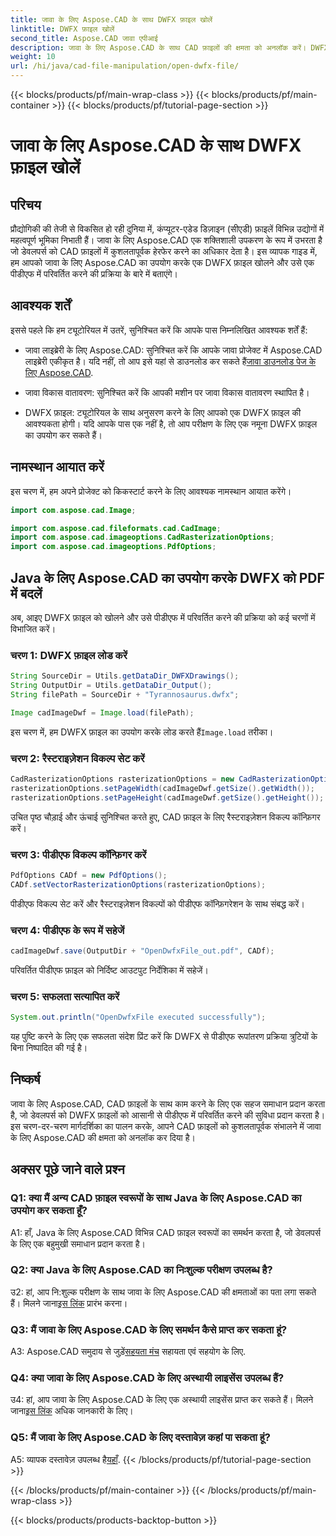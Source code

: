 ```yaml
---
title: जावा के लिए Aspose.CAD के साथ DWFX फ़ाइल खोलें
linktitle: DWFX फ़ाइल खोलें
second_title: Aspose.CAD जावा एपीआई
description: जावा के लिए Aspose.CAD के साथ CAD फ़ाइलों की क्षमता को अनलॉक करें। DWFX को निर्बाध रूप से पीडीएफ में बदलें।
weight: 10
url: /hi/java/cad-file-manipulation/open-dwfx-file/
---
```


{{< blocks/products/pf/main-wrap-class >}}
{{< blocks/products/pf/main-container >}}
{{< blocks/products/pf/tutorial-page-section >}}

# जावा के लिए Aspose.CAD के साथ DWFX फ़ाइल खोलें

## परिचय

प्रौद्योगिकी की तेजी से विकसित हो रही दुनिया में, कंप्यूटर-एडेड डिज़ाइन (सीएडी) फ़ाइलें विभिन्न उद्योगों में महत्वपूर्ण भूमिका निभाती हैं। जावा के लिए Aspose.CAD एक शक्तिशाली उपकरण के रूप में उभरता है जो डेवलपर्स को CAD फ़ाइलों में कुशलतापूर्वक हेरफेर करने का अधिकार देता है। इस व्यापक गाइड में, हम आपको जावा के लिए Aspose.CAD का उपयोग करके एक DWFX फ़ाइल खोलने और उसे एक पीडीएफ में परिवर्तित करने की प्रक्रिया के बारे में बताएंगे।

## आवश्यक शर्तें

इससे पहले कि हम ट्यूटोरियल में उतरें, सुनिश्चित करें कि आपके पास निम्नलिखित आवश्यक शर्तें हैं:

-  जावा लाइब्रेरी के लिए Aspose.CAD: सुनिश्चित करें कि आपके जावा प्रोजेक्ट में Aspose.CAD लाइब्रेरी एकीकृत है। यदि नहीं, तो आप इसे यहां से डाउनलोड कर सकते हैं[जावा डाउनलोड पेज के लिए Aspose.CAD](https://releases.aspose.com/cad/java/).

- जावा विकास वातावरण: सुनिश्चित करें कि आपकी मशीन पर जावा विकास वातावरण स्थापित है।

- DWFX फ़ाइल: ट्यूटोरियल के साथ अनुसरण करने के लिए आपको एक DWFX फ़ाइल की आवश्यकता होगी। यदि आपके पास एक नहीं है, तो आप परीक्षण के लिए एक नमूना DWFX फ़ाइल का उपयोग कर सकते हैं।

## नामस्थान आयात करें

इस चरण में, हम अपने प्रोजेक्ट को किकस्टार्ट करने के लिए आवश्यक नामस्थान आयात करेंगे।

```java
import com.aspose.cad.Image;

import com.aspose.cad.fileformats.cad.CadImage;
import com.aspose.cad.imageoptions.CadRasterizationOptions;
import com.aspose.cad.imageoptions.PdfOptions;
```

## Java के लिए Aspose.CAD का उपयोग करके DWFX को PDF में बदलें

अब, आइए DWFX फ़ाइल को खोलने और उसे पीडीएफ में परिवर्तित करने की प्रक्रिया को कई चरणों में विभाजित करें।

### चरण 1: DWFX फ़ाइल लोड करें

```java
String SourceDir = Utils.getDataDir_DWFXDrawings();
String OutputDir = Utils.getDataDir_Output();
String filePath = SourceDir + "Tyrannosaurus.dwfx";

Image cadImageDwf = Image.load(filePath);
```

इस चरण में, हम DWFX फ़ाइल का उपयोग करके लोड करते हैं`Image.load` तरीका।

### चरण 2: रैस्टराइज़ेशन विकल्प सेट करें

```java
CadRasterizationOptions rasterizationOptions = new CadRasterizationOptions();
rasterizationOptions.setPageWidth(cadImageDwf.getSize().getWidth());
rasterizationOptions.setPageHeight(cadImageDwf.getSize().getHeight());
```

उचित पृष्ठ चौड़ाई और ऊंचाई सुनिश्चित करते हुए, CAD फ़ाइल के लिए रैस्टराइज़ेशन विकल्प कॉन्फ़िगर करें।

### चरण 3: पीडीएफ विकल्प कॉन्फ़िगर करें

```java
PdfOptions CADf = new PdfOptions();
CADf.setVectorRasterizationOptions(rasterizationOptions);
```

पीडीएफ विकल्प सेट करें और रैस्टराइज़ेशन विकल्पों को पीडीएफ कॉन्फ़िगरेशन के साथ संबद्ध करें।

### चरण 4: पीडीएफ के रूप में सहेजें

```java
cadImageDwf.save(OutputDir + "OpenDwfxFile_out.pdf", CADf);
```

परिवर्तित पीडीएफ फ़ाइल को निर्दिष्ट आउटपुट निर्देशिका में सहेजें।

### चरण 5: सफलता सत्यापित करें

```java
System.out.println("OpenDwfxFile executed successfully");
```

यह पुष्टि करने के लिए एक सफलता संदेश प्रिंट करें कि DWFX से पीडीएफ रूपांतरण प्रक्रिया त्रुटियों के बिना निष्पादित की गई है।

## निष्कर्ष

जावा के लिए Aspose.CAD, CAD फ़ाइलों के साथ काम करने के लिए एक सहज समाधान प्रदान करता है, जो डेवलपर्स को DWFX फ़ाइलों को आसानी से पीडीएफ में परिवर्तित करने की सुविधा प्रदान करता है। इस चरण-दर-चरण मार्गदर्शिका का पालन करके, आपने CAD फ़ाइलों को कुशलतापूर्वक संभालने में जावा के लिए Aspose.CAD की क्षमता को अनलॉक कर दिया है।

## अक्सर पूछे जाने वाले प्रश्न

### Q1: क्या मैं अन्य CAD फ़ाइल स्वरूपों के साथ Java के लिए Aspose.CAD का उपयोग कर सकता हूँ?

A1: हाँ, Java के लिए Aspose.CAD विभिन्न CAD फ़ाइल स्वरूपों का समर्थन करता है, जो डेवलपर्स के लिए एक बहुमुखी समाधान प्रदान करता है।

### Q2: क्या Java के लिए Aspose.CAD का निःशुल्क परीक्षण उपलब्ध है?

उ2: हां, आप नि:शुल्क परीक्षण के साथ जावा के लिए Aspose.CAD की क्षमताओं का पता लगा सकते हैं। मिलने जाना[इस लिंक](https://releases.aspose.com/) प्रारंभ करना।

### Q3: मैं जावा के लिए Aspose.CAD के लिए समर्थन कैसे प्राप्त कर सकता हूं?

 A3: Aspose.CAD समुदाय से जुड़ें[सहयता मंच](https://forum.aspose.com/c/cad/19) सहायता एवं सहयोग के लिए.

### Q4: क्या जावा के लिए Aspose.CAD के लिए अस्थायी लाइसेंस उपलब्ध हैं?

 उ4: हां, आप जावा के लिए Aspose.CAD के लिए एक अस्थायी लाइसेंस प्राप्त कर सकते हैं। मिलने जाना[इस लिंक](https://purchase.aspose.com/temporary-license/) अधिक जानकारी के लिए।

### Q5: मैं जावा के लिए Aspose.CAD के लिए दस्तावेज़ कहां पा सकता हूं?

 A5: व्यापक दस्तावेज़ उपलब्ध है[यहाँ](https://reference.aspose.com/cad/java/).
{{< /blocks/products/pf/tutorial-page-section >}}

{{< /blocks/products/pf/main-container >}}
{{< /blocks/products/pf/main-wrap-class >}}

{{< blocks/products/products-backtop-button >}}
